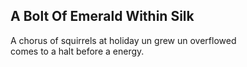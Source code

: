 A Bolt Of Emerald Within Silk
-----------------------------
A chorus of squirrels at holiday un grew un overflowed  
comes to a halt before a energy.  
